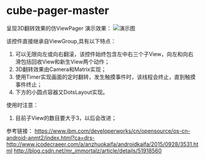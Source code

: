 # cube-pager-master
呈现3D翻转效果的仿ViewPager
演示效果：
![演示图](/screenshots/demo.gif)

该控件直接继承自ViewGroup,具有以下特点：
1. 可以无限向左或向右翻滚，该控件始终包含左中右三个子View，向左和向右滑包括回收View和新生View两个动作；
2. 3D翻转效果由Camera和Matrix实现；
3. 使用Timer实现画面的定时翻转，发生触摸事件时，该线程会终止，直到触摸事件终止；
4. 下方的小圆点容器又DotsLayout实现。

使用时注意：
1. 目前子View的数目要大于3，以后会改进；

参考链接：
https://www.ibm.com/developerworks/cn/opensource/os-cn-android-anmt2/index.html?ca=drs-
http://www.jcodecraeer.com/a/anzhuokaifa/androidkaifa/2015/0928/3531.html
http://blog.csdn.net/mr_immortalz/article/details/51918560
